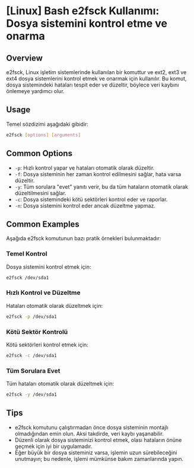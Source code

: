 # [Linux] Bash e2fsck Kullanımı: Dosya sistemini kontrol etme ve onarma

## Overview
e2fsck, Linux işletim sistemlerinde kullanılan bir komuttur ve ext2, ext3 ve ext4 dosya sistemlerini kontrol etmek ve onarmak için kullanılır. Bu komut, dosya sistemindeki hataları tespit eder ve düzeltir, böylece veri kaybını önlemeye yardımcı olur.

## Usage
Temel sözdizimi aşağıdaki gibidir:

```bash
e2fsck [options] [arguments]
```

## Common Options
- `-p`: Hızlı kontrol yapar ve hataları otomatik olarak düzeltir.
- `-f`: Dosya sisteminin her zaman kontrol edilmesini sağlar, hata varsa düzeltir.
- `-y`: Tüm sorulara "evet" yanıtı verir, bu da tüm hataların otomatik olarak düzeltilmesini sağlar.
- `-c`: Dosya sistemindeki kötü sektörleri kontrol eder ve raporlar.
- `-n`: Dosya sistemini kontrol eder ancak düzeltme yapmaz.

## Common Examples
Aşağıda e2fsck komutunun bazı pratik örnekleri bulunmaktadır:

### Temel Kontrol
Dosya sistemini kontrol etmek için:

```bash
e2fsck /dev/sda1
```

### Hızlı Kontrol ve Düzeltme
Hataları otomatik olarak düzeltmek için:

```bash
e2fsck -p /dev/sda1
```

### Kötü Sektör Kontrolü
Kötü sektörleri kontrol etmek için:

```bash
e2fsck -c /dev/sda1
```

### Tüm Sorulara Evet
Tüm hataları otomatik olarak düzeltmek için:

```bash
e2fsck -y /dev/sda1
```

## Tips
- e2fsck komutunu çalıştırmadan önce dosya sisteminin montajlı olmadığından emin olun. Aksi takdirde, veri kaybı yaşanabilir.
- Düzenli olarak dosya sisteminizi kontrol etmek, olası hataların önüne geçmek için iyi bir uygulamadır.
- Eğer büyük bir dosya sisteminiz varsa, işlemin uzun sürebileceğini unutmayın; bu nedenle, işlemi mümkünse bakım zamanlarında yapın.